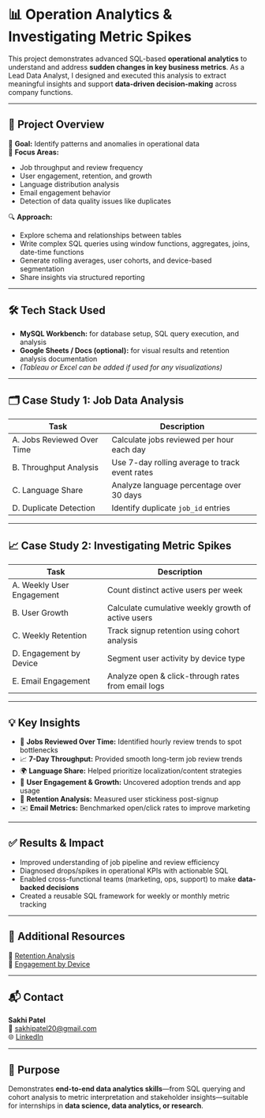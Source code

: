 # 📊 Operation Analytics & Investigating Metric Spikes

This project demonstrates advanced SQL-based **operational analytics** to understand and address **sudden changes in key business metrics**. As a Lead Data Analyst, I designed and executed this analysis to extract meaningful insights and support **data-driven decision-making** across company functions.

---

## 🧠 Project Overview

📌 **Goal:** Identify patterns and anomalies in operational data  
📌 **Focus Areas:**
- Job throughput and review frequency
- User engagement, retention, and growth
- Language distribution analysis
- Email engagement behavior
- Detection of data quality issues like duplicates

🔍 **Approach:**
- Explore schema and relationships between tables
- Write complex SQL queries using window functions, aggregates, joins, date-time functions
- Generate rolling averages, user cohorts, and device-based segmentation
- Share insights via structured reporting

---

## 🛠️ Tech Stack Used

- **MySQL Workbench:** for database setup, SQL query execution, and analysis
- **Google Sheets / Docs (optional):** for visual results and retention analysis documentation
- *(Tableau or Excel can be added if used for any visualizations)*

---

## 🗂️ Case Study 1: Job Data Analysis

| Task | Description |
|------|-------------|
| A. Jobs Reviewed Over Time | Calculate jobs reviewed per hour each day |
| B. Throughput Analysis | Use 7-day rolling average to track event rates |
| C. Language Share | Analyze language percentage over 30 days |
| D. Duplicate Detection | Identify duplicate `job_id` entries |

---

## 📈 Case Study 2: Investigating Metric Spikes

| Task | Description |
|------|-------------|
| A. Weekly User Engagement | Count distinct active users per week |
| B. User Growth | Calculate cumulative weekly growth of active users |
| C. Weekly Retention | Track signup retention using cohort analysis |
| D. Engagement by Device | Segment user activity by device type |
| E. Email Engagement | Analyze open & click-through rates from email logs |

---

## 💡 Key Insights

- 📅 **Jobs Reviewed Over Time:** Identified hourly review trends to spot bottlenecks  
- 📈 **7-Day Throughput:** Provided smooth long-term job review trends  
- 🌍 **Language Share:** Helped prioritize localization/content strategies  
- 👥 **User Engagement & Growth:** Uncovered adoption trends and app usage  
- 🔁 **Retention Analysis:** Measured user stickiness post-signup  
- ✉️ **Email Metrics:** Benchmarked open/click rates to improve marketing

---

## ✅ Results & Impact

- Improved understanding of job pipeline and review efficiency  
- Diagnosed drops/spikes in operational KPIs with actionable SQL  
- Enabled cross-functional teams (marketing, ops, support) to make **data-backed decisions**  
- Created a reusable SQL framework for weekly or monthly metric tracking

---

## 🔗 Additional Resources

📄 [Retention Analysis](weeklyretention.csv)  
📄 [Engagement by Device](weeklyengagement.csv)

---

## 📬 Contact

**Sakhi Patel**  
📧 sakhipatel20@gmail.com  
🌐 [LinkedIn](https://www.linkedin.com/in/sakhipatel20/)

---

## 🧠 Purpose

Demonstrates **end-to-end data analytics skills**—from SQL querying and cohort analysis to metric interpretation and stakeholder insights—suitable for internships in **data science, data analytics, or research**.
